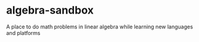 # algebra-sandbox
A place to do math problems in linear algebra while learning new languages and platforms
